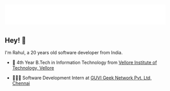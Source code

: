 <h1 align="center">
  <img src="https://raw.githubusercontent.com/m-a-rahul/m-a-rahul/master/name.svg" alt="M A Rahul" />
</h1>

## Hey! 👋
I'm Rahul, a 20 years old software developer from India.

- 🚀 4th Year B.Tech in Information Technology from [Vellore Institute of Technology, Vellore](https://vit.ac.in)

- 👨🏽‍💻 Software Development Intern at [GUVI Geek Network Pvt. Ltd, Chennai](https://www.guvi.in)
